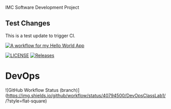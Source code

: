IMC Software Development Project

## Test Changes
This is a test update to trigger CI.

[![A workflow for my Hello World App](https://github.com/40794500/DevOpsClassLab1/actions/workflows/main.yml/badge.svg)](https://github.com/40794500/DevOpsClassLab1/actions/workflows/main.yml)


[![LICENSE](https://img.shields.io/github/license/40794500/DevOpsClassLab1.svg?style=flat-square)](https://github.com/40794500/DevOpsClassLab1/blob/master/LICENSE)
[![Releases](https://img.shields.io/github/release/40794500/DevOpsClassLab1/all.svg?style=flat-square)](https://github.com/40794500/DevOpsClassLab1/releases)

# DevOps
![GitHub Workflow Status (branch)](https://img.shields.io/github/workflow/status/40794500/DevOpsClassLab1/<action name taken from main.yml>/<branch>?style=flat-square)